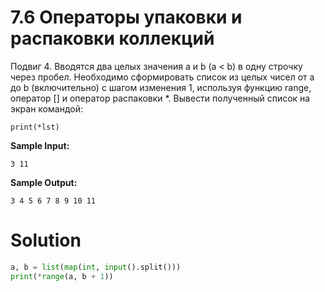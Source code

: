 # 7.6 Операторы упаковки и распаковки коллекций

Подвиг 4. Вводятся два целых значения a и b (a < b) в одну строчку через пробел. Необходимо сформировать список из целых
чисел от a до b (включительно) с шагом изменения 1, используя функцию range, оператор [] и оператор распаковки *.
Вывести полученный список на экран командой:

```
print(*lst)
```

**Sample Input:**

```
3 11
```

**Sample Output:**

```
3 4 5 6 7 8 9 10 11
```

# Solution

```python
a, b = list(map(int, input().split()))
print(*range(a, b + 1))
```